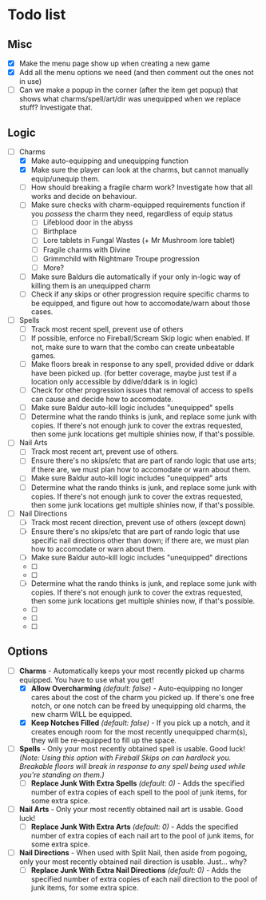 # Todo list

## Misc
- [x] Make the menu page show up when creating a new game
- [x] Add all the menu options we need (and then comment out the ones not in use)
- [ ] Can we make a popup in the corner (after the item get popup) that shows what charms/spell/art/dir was unequipped when we replace stuff? Investigate that.

## Logic

- [ ] Charms
  - [x] Make auto-equipping and unequipping function
  - [x] Make sure the player can look at the charms, but cannot manually equip/unequip them.
  - [ ] How should breaking a fragile charm work? Investigate how that all works and decide on behaviour.
  - [ ] Make sure checks with charm-equipped requirements function if you *possess* the charm they need, regardless of equip status
    - [ ] Lifeblood door in the abyss
    - [ ] Birthplace
    - [ ] Lore tablets in Fungal Wastes (+ Mr Mushroom lore tablet)
    - [ ] Fragile charms with Divine
    - [ ] Grimmchild with Nightmare Troupe progression
    - [ ] More?
  - [ ] Make sure Baldurs die automatically if your only in-logic way of killing them is an unequipped charm
  - [ ] Check if any skips or other progression require specific charms to be equipped, and figure out how to accomodate/warn about those cases.
- [ ] Spells
  - [ ] Track most recent spell, prevent use of others
  - [ ] If possible, enforce no Fireball/Scream Skip logic when enabled. If not, make sure to warn that the combo can create unbeatable games.
  - [ ] Make floors break in response to any spell, provided ddive or ddark have been picked up. (for better coverage, maybe just test if a location only accessible by ddive/ddark is in logic)
  - [ ] Check for other progression issues that removal of access to spells can cause and decide how to accomodate.
  - [ ] Make sure Baldur auto-kill logic includes "unequipped" spells
  - [ ] Determine what the rando thinks is junk, and replace some junk with copies. If there's not enough junk to cover the extras requested, then some junk locations get multiple shinies now, if that's possible.
- [ ] Nail Arts
  - [ ] Track most recent art, prevent use of others.
  - [ ] Ensure there's no skips/etc that are part of rando logic that use arts; if there are, we must plan how to accomodate or warn about them.
  - [ ] Make sure Baldur auto-kill logic includes "unequipped" arts
  - [ ] Determine what the rando thinks is junk, and replace some junk with copies. If there's not enough junk to cover the extras requested, then some junk locations get multiple shinies now, if that's possible.
- [ ] Nail Directions
  - [ ] Track most recent direction, prevent use of others (except down)
  - [ ] Ensure there's no skips/etc that are part of rando logic that use specific nail directions other than down; if there are, we must plan how to accomodate or warn about them.
  - [ ] Make sure Baldur auto-kill logic includes "unequipped" directions
  - [ ] 
  - [ ] 
  - [ ] Determine what the rando thinks is junk, and replace some junk with copies. If there's not enough junk to cover the extras requested, then some junk locations get multiple shinies now, if that's possible.
  - [ ] 
  - [ ] 
  - [ ] 

## Options

- [ ] **Charms** - Automatically keeps your most recently picked up charms equipped. You have to use what you get!
  - [x] **Allow Overcharming** *(default: false)* - Auto-equipping no longer cares about the cost of the charm you picked up. If there's one free notch, or one notch can be freed by unequipping old charms, the new charm WILL be equipped. 
  - [x] **Keep Notches Filled** *(default: false)* - If you pick up a notch, and it creates enough room for the most recently unequipped charm(s), they will be re-equipped to fill up the space.
- [ ] **Spells** - Only your most recently obtained spell is usable. Good luck! *(Note: Using this option with Fireball Skips on can hardlock you. Breakable floors will break in response to any spell being used while you're standing on them.)*
  - [ ] **Replace Junk With Extra Spells** *(default: 0)* - Adds the specified number of extra copies of each spell to the pool of junk items, for some extra spice.
- [ ] **Nail Arts** - Only your most recently obtained nail art is usable. Good luck!
  - [ ] **Replace Junk With Extra Arts** *(default: 0)* - Adds the specified number of extra copies of each nail art to the pool of junk items, for some extra spice.
- [ ] **Nail Directions** - When used with Split Nail, then aside from pogoing, only your most recently obtained nail direction is usable. Just... why?
  - [ ] **Replace Junk With Extra Nail Directions** *(default: 0)* - Adds the specified number of extra copies of each nail direction to the pool of junk items, for some extra spice.
